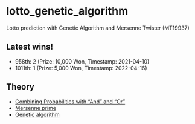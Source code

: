# lotto_genetic_algorithm
Lotto prediction with Genetic Algorithm and Mersenne Twister (MT19937)

## Latest wins!
  * 958th: 2 (Prize: 10,000 Won, Timestamp: 2021-04-10)
  * 1011th: 1 (Prize: 5,000 Won, Timestamp: 2022-04-16)

## Theory
  * [Combining Probabilities with “And” and “Or”](https://math.libretexts.org/Bookshelves/Applied_Mathematics/Book%3A_College_Mathematics_for_Everyday_Life_(Inigo_et_al)/03%3A_Probability/3.02%3A_Combining_Probabilities_with_And_and_Or)
  * [Mersenne prime](https://en.wikipedia.org/wiki/Mersenne_prime)
  * [Genetic algorithm](https://en.wikipedia.org/wiki/Genetic_algorithm)
